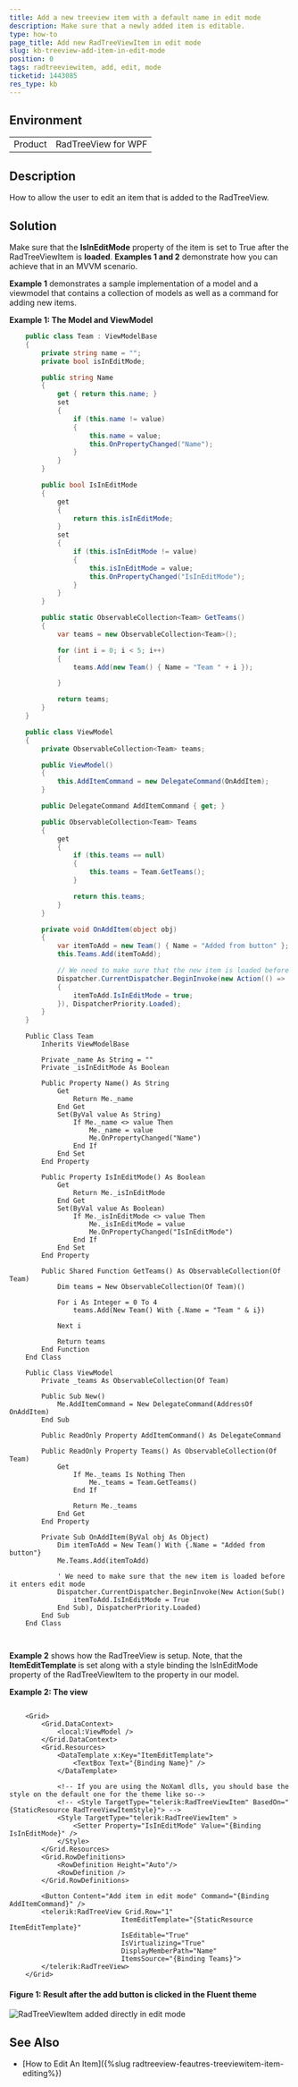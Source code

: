 ```yaml
---
title: Add a new treeview item with a default name in edit mode
description: Make sure that a newly added item is editable.
type: how-to
page_title: Add new RadTreeViewItem in edit mode
slug: kb-treeview-add-item-in-edit-mode
position: 0
tags: radtreeviewitem, add, edit, mode
ticketid: 1443085
res_type: kb
---
```


## Environment
<table>
	<tbody>
		<tr>
			<td>Product</td>
			<td>RadTreeView for WPF</td>
		</tr>
	</tbody>
</table>


## Description

How to allow the user to edit an item that is added to the RadTreeView. 

## Solution

Make sure that the __IsInEditMode__ property of the item is set to True after the RadTreeViewItem is __loaded__. __Examples 1 and 2__ demonstrate how you can achieve that in an MVVM scenario.

__Example 1__ demonstrates a sample implementation of a model and a viewmodel that contains a collection of models as well as a command for adding new items. 

__Example 1: The Model and ViewModel__
```C#
	public class Team : ViewModelBase
	{
        private string name = "";
        private bool isInEditMode;

        public string Name
        {
            get { return this.name; }
            set
            {
                if (this.name != value)
                {
                    this.name = value;
                    this.OnPropertyChanged("Name");
                }
            }
        }

        public bool IsInEditMode
        {
            get
            {
                return this.isInEditMode;
            }
            set
            {
                if (this.isInEditMode != value)
                {
                    this.isInEditMode = value;
                    this.OnPropertyChanged("IsInEditMode");
                }
            }
        }

        public static ObservableCollection<Team> GetTeams()
        {
            var teams = new ObservableCollection<Team>();

            for (int i = 0; i < 5; i++)
            {
                teams.Add(new Team() { Name = "Team " + i });

            }

            return teams;
        }
    }

    public class ViewModel
    {
        private ObservableCollection<Team> teams;

        public ViewModel()
        {
            this.AddItemCommand = new DelegateCommand(OnAddItem);
        }

        public DelegateCommand AddItemCommand { get; }

        public ObservableCollection<Team> Teams
        {
            get
            {
                if (this.teams == null)
                {
                    this.teams = Team.GetTeams();
                }

                return this.teams;
            }
        }

        private void OnAddItem(object obj)
        {
            var itemToAdd = new Team() { Name = "Added from button" };
            this.Teams.Add(itemToAdd);

            // We need to make sure that the new item is loaded before it enters edit mode
            Dispatcher.CurrentDispatcher.BeginInvoke(new Action(() =>
            {
                itemToAdd.IsInEditMode = true;
            }), DispatcherPriority.Loaded);
        }
    }
```
```VB.NET
	Public Class Team
        Inherits ViewModelBase

        Private _name As String = ""
        Private _isInEditMode As Boolean

        Public Property Name() As String
            Get
                Return Me._name
            End Get
            Set(ByVal value As String)
                If Me._name <> value Then
                    Me._name = value
                    Me.OnPropertyChanged("Name")
                End If
            End Set
        End Property

        Public Property IsInEditMode() As Boolean
            Get
                Return Me._isInEditMode
            End Get
            Set(ByVal value As Boolean)
                If Me._isInEditMode <> value Then
                    Me._isInEditMode = value
                    Me.OnPropertyChanged("IsInEditMode")
                End If
            End Set
        End Property

        Public Shared Function GetTeams() As ObservableCollection(Of Team)
            Dim teams = New ObservableCollection(Of Team)()

            For i As Integer = 0 To 4
                teams.Add(New Team() With {.Name = "Team " & i})

            Next i

            Return teams
        End Function
    End Class

    Public Class ViewModel
        Private _teams As ObservableCollection(Of Team)

        Public Sub New()
            Me.AddItemCommand = New DelegateCommand(AddressOf OnAddItem)
        End Sub

        Public ReadOnly Property AddItemCommand() As DelegateCommand

        Public ReadOnly Property Teams() As ObservableCollection(Of Team)
            Get
                If Me._teams Is Nothing Then
                    Me._teams = Team.GetTeams()
                End If

                Return Me._teams
            End Get
        End Property

        Private Sub OnAddItem(ByVal obj As Object)
            Dim itemToAdd = New Team() With {.Name = "Added from button"}
            Me.Teams.Add(itemToAdd)

            ' We need to make sure that the new item is loaded before it enters edit mode
            Dispatcher.CurrentDispatcher.BeginInvoke(New Action(Sub()
                itemToAdd.IsInEditMode = True
            End Sub), DispatcherPriority.Loaded)
        End Sub
    End Class

    
```

__Example 2__ shows how the RadTreeView is setup. Note, that the __ItemEditTemplate__ is set along with a style binding the IsInEditMode property of the RadTreeViewItem to the property in our model. 

__Example 2: The view__
```XAML

    <Grid>
        <Grid.DataContext>
            <local:ViewModel />
        </Grid.DataContext>
        <Grid.Resources>
            <DataTemplate x:Key="ItemEditTemplate">
                <TextBox Text="{Binding Name}" />
            </DataTemplate>
            
            <!-- If you are using the NoXaml dlls, you should base the style on the default one for the theme like so-->
            <!-- <Style TargetType="telerik:RadTreeViewItem" BasedOn="{StaticResource RadTreeViewItemStyle}"> -->
            <Style TargetType="telerik:RadTreeViewItem" >
                <Setter Property="IsInEditMode" Value="{Binding IsInEditMode}" />
            </Style>
        </Grid.Resources>
        <Grid.RowDefinitions>
            <RowDefinition Height="Auto"/>
            <RowDefinition />
        </Grid.RowDefinitions>
        
        <Button Content="Add item in edit mode" Command="{Binding AddItemCommand}" />
        <telerik:RadTreeView Grid.Row="1"
                            ItemEditTemplate="{StaticResource ItemEditTemplate}"
                            IsEditable="True"
                            IsVirtualizing="True"
                            DisplayMemberPath="Name"
                            ItemsSource="{Binding Teams}">
        </telerik:RadTreeView>
	</Grid>
```

#### __Figure 1: Result after the add button is clicked in the Fluent theme__

![RadTreeViewItem added directly in edit mode](images/kb-treeview-add-item-in-edit-mode.png)

## See Also

* [How to Edit An Item]({%slug radtreeview-feautres-treeviewitem-item-editing%})
